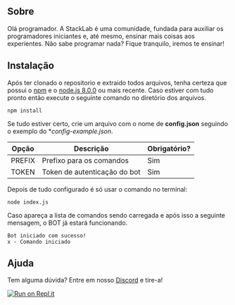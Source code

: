 ## Sobre
 Olá programador. A StackLab é uma comunidade, fundada para auxiliar os programadores iniciantes e, até mesmo, ensinar mais coisas aos experientes. Não sabe programar nada? Fique tranquilo, iremos te ensinar!

## Instalação
 Após ter clonado o repositorio e extraido todos arquivos, tenha certeza que possui o [npm](https://www.npmjs.com/) e o [node.js 8.0.0](https://nodejs.org/en/) ou mais recente. Caso estiver com tudo pronto então execute o seguinte comando no diretório dos arquivos.

```npm install```

Se tudo estiver certo, crie um arquivo com o nome de **config.json** seguindo o exemplo do **config-example.json*.

| Opção        | Descrição                        | Obrigatório? |
| ------------ | -------------------------------- | ------------ |
| PREFIX       | Prefixo para os comandos         | Sim          |
| TOKEN        | Token de autenticação do bot     | Sim          |

Depois de tudo configurado é só usar o comando no terminal:

```
node index.js
```

Caso apareça a lista de comandos sendo carregada e após isso a seguinte mensagem, o BOT já estará funcionando.

```
Bot iniciado com sucesso!
x - Comando iniciado
```

## Ajuda
 Tem alguma dúvida? Entre em nosso [Discord](https://discord.gg/rrYhkT5) e tire-a! 

[![Run on Repl.it](https://repl.it/badge/github/young-js/StackLab-Principal)](https://repl.it/github/young-js/StackLab-Principal)